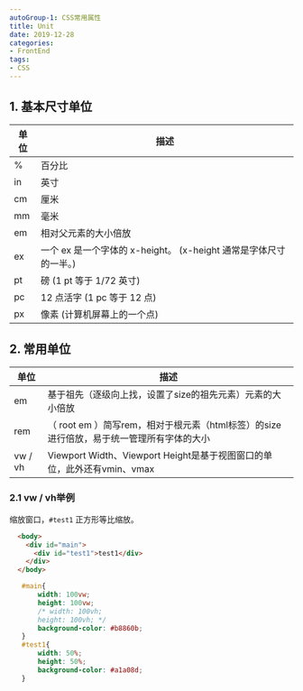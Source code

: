 ```yaml
---
autoGroup-1: CSS常用属性
title: Unit
date: 2019-12-28
categories:
- FrontEnd
tags:
- CSS
---
```


## 1. 基本尺寸单位

|  单位      |描述       |
|--|--|
|  %      |百分比     |
|  in     |英寸       |
|  cm     |厘米       |
|  mm     |毫米       |
|  em     |相对父元素的大小倍放|
|  ex     |一个 ex 是一个字体的 x-height。 (x-height 通常是字体尺寸的一半。)       |
|  pt     | 磅 (1 pt 等于 1/72 英寸)      |
|  pc     | 12 点活字 (1 pc 等于 12 点)      |
|  px     | 像素 (计算机屏幕上的一个点)     |

## 2. 常用单位

|  单位      |描述       |
|--|--|
|em|基于祖先（逐级向上找，设置了size的祖先元素）元素的大小倍放|
|rem|（ root em ）简写rem，相对于根元素（html标签）的size进行倍放，易于统一管理所有字体的大小|
|vw / vh |Viewport Width、Viewport Height是基于视图窗口的单位，此外还有vmin、vmax|

### 2.1 vw / vh举例

缩放窗口，`#test1` 正方形等比缩放。

```html
  <body>
    <div id="main">
      <div id="test1">test1</div>
    </div>
  </body>
```

```css
   #main{
       width: 100vw;
       height: 100vw;
       /* width: 100vh;
       height: 100vh; */
       background-color: #b8860b;
   }
   #test1{
       width: 50%;
       height: 50%;
       background-color: #a1a08d;
   }
```
